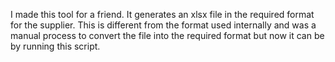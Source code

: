 I made this tool for a friend. It generates an xlsx file in the required format for the supplier. This is different from the format used internally and was a manual process to convert the file into the required format but now it can be by running this script.
